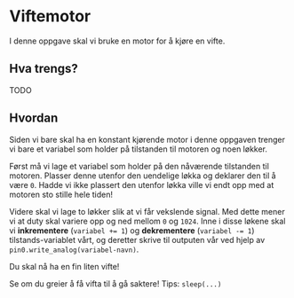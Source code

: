 # Viftemotor

I denne oppgave skal vi bruke en motor for å kjøre en vifte.

## Hva trengs?
TODO

## Hvordan
Siden vi bare skal ha en konstant kjørende motor i denne oppgaven trenger vi bare et variabel som holder på tilstanden til motoren og noen løkker.

Først må vi lage et variabel som holder på den nåværende tilstanden til motoren. Plasser denne utenfor den uendelige løkka og deklarer den til å være `0`.
Hadde vi ikke plassert den utenfor løkka ville vi endt opp med at motoren sto stille hele tiden!

Videre skal vi lage to løkker slik at vi får vekslende signal.
Med dette mener vi at duty skal variere opp og ned mellom `0` og `1024`.
Inne i disse løkene skal vi **inkrementere** (`variabel += 1`) og **dekrementere** (`variabel -= 1`) tilstands-variablet vårt,
og deretter skrive til outputen vår ved hjelp av `pin0.write_analog(variabel-navn)`.

Du skal nå ha en fin liten vifte!

Se om du greier å få vifta til å gå saktere! Tips: `sleep(...)`
